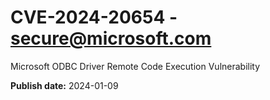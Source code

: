 # CVE-2024-20654 - secure@microsoft.com

Microsoft ODBC Driver Remote Code Execution Vulnerability

**Publish date:** 2024-01-09

